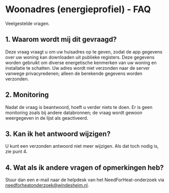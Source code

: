 # Woonadres (energieprofiel) - FAQ

Veelgestelde vragen.

## 1. Waarom wordt mij dit gevraagd?
Deze vraag vraagt u om uw huisadres op te geven, zodat de app gegevens over uw woning kan downloaden uit publieke registers. Deze gegevens worden gebruikt om diverse energetische kenmerken van uw woning en installatie te schatten. Uw adres wordt niet verzonden naar de server vanwege privacyredenen; alleen de berekende gegevens worden verzonden.

## 2. Monitoring
Nadat de vraag is beantwoord, hoeft u verder niets te doen. Er is geen monitoring zoals bij andere databronnen; de vraag wordt gewoon weergegeven in de lijst als geactiveerd. 

## 3. Kan ik het antwoord wijzigen?
U kunt een verzonden antwoord niet meer wijzigen. Als dat toch nodig is, zie punt 4.

## 4. Wat als ik andere vragen of opmerkingen heb?
Stuur dan een e-mail naar de helpdesk van het NeedForHeat-onderzoek via [needforheatonderzoek@windesheim.nl](mailto:needforheatonderzoek@windesheim.nl).

